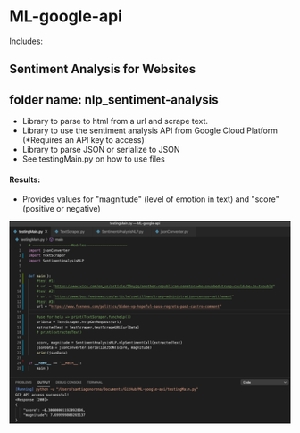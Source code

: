 # ML-google-api

Includes:
## Sentiment Analysis for Websites 

folder name: nlp_sentiment-analysis
-----------
- Library to parse to html from a url and scrape text. 
- Library to use the sentiment analysis API from Google Cloud Platform (*Requires an API key to access)
- Library to parse JSON or serialize to JSON
- See testingMain.py on how to use files

#### Results:
- Provides values for "magnitude" (level of emotion in text) and "score" (positive or negative)

![test_results](nlp_sentiment-analysis/test_results_sentimentAnalysis.png)
